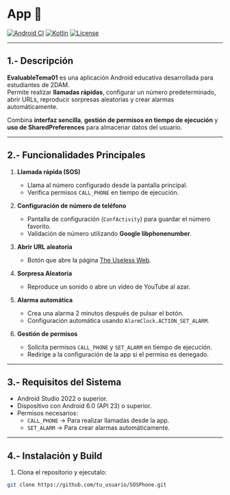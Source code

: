 # App 📱

[![Android CI](https://img.shields.io/badge/Android-Stable-green?logo=android)](https://developer.android.com/)
[![Kotlin](https://img.shields.io/badge/Kotlin-1.9-blue?logo=kotlin)](https://kotlinlang.org/)
[![License](https://img.shields.io/badge/License-MIT-blue.svg)](LICENSE)

---

## 1.- Descripción

**EvaluableTema01** es una aplicación Android educativa desarrollada para estudiantes de 2DAM.  
Permite realizar **llamadas rápidas**, configurar un número predeterminado, abrir URLs, reproducir sorpresas aleatorias y crear alarmas automáticamente.  

Combina **interfaz sencilla**, **gestión de permisos en tiempo de ejecución** y **uso de SharedPreferences** para almacenar datos del usuario.

---

## 2.- Funcionalidades Principales

1. **Llamada rápida (SOS)**  
   - Llama al número configurado desde la pantalla principal.
   - Verifica permisos `CALL_PHONE` en tiempo de ejecución.

2. **Configuración de número de teléfono**  
   - Pantalla de configuración (`ConfActivity`) para guardar el número favorito.
   - Validación de número utilizando **Google libphonenumber**.

3. **Abrir URL aleatoria**  
   - Botón que abre la página [The Useless Web](https://theuselessweb.com/).

4. **Sorpresa Aleatoria**  
   - Reproduce un sonido o abre un video de YouTube al azar.

5. **Alarma automática**  
   - Crea una alarma 2 minutos después de pulsar el botón.
   - Configuración automática usando `AlarmClock.ACTION_SET_ALARM`.

6. **Gestión de permisos**  
   - Solicita permisos `CALL_PHONE` y `SET_ALARM` en tiempo de ejecución.
   - Redirige a la configuración de la app si el permiso es denegado.

---

## 3.- Requisitos del Sistema

- Android Studio 2022 o superior.  
- Dispositivo con Android 6.0 (API 23) o superior.  
- Permisos necesarios:
  - `CALL_PHONE` → Para realizar llamadas desde la app.  
  - `SET_ALARM` → Para crear alarmas automáticamente.

---

## 4.- Instalación y Build

1. Clona el repositorio y ejecutalo:

```bash
git clone https://github.com/tu_usuario/SOSPhone.git
